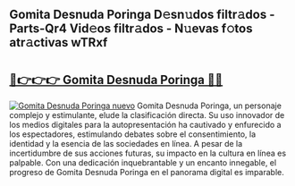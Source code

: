 ## Gomita Desnuda Poringa D𝚎sn𝚞dos filtr𝚊dos - Parts-Qr4 Vid𝚎os filtr𝚊dos - N𝚞evas f𝚘tos atr𝚊ctivas wTRxf

# <h2><a href="http://mb9r7mm.tromn.icu/?c=Gomita+Desnuda+Poringa">🔗👉👉👉 Gomita Desnuda Poringa 🔗🔗</a></h2>

[![Gomita Desnuda Poringa nuevo](https://i.imgur.com/pEAQMta.gif)](http://mb9r7mm.tromn.icu/?c=Gomita+Desnuda+Poringa)
Gomita Desnuda Poringa, un personaje complejo y estimulante, elude la clasificación directa. Su uso innovador de los medios digitales para la autopresentación ha cautivado y enfurecido a los espectadores, estimulando debates sobre el consentimiento, la identidad y la esencia de las sociedades en línea. A pesar de la incertidumbre de sus acciones futuras, su impacto en la cultura en línea es palpable. Con una dedicación inquebrantable y un encanto innegable, el progreso de Gomita Desnuda Poringa en el panorama digital es imparable.
